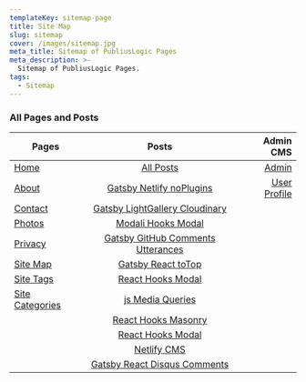 ```yaml
---
templateKey: sitemap-page
title: Site Map
slug: sitemap
cover: /images/sitemap.jpg
meta_title: Sitemap of PubliusLogic Pages
meta_description: >-
  Sitemap of PubliusLogic Pages.
tags:
  - Sitemap
---
```


### All Pages and Posts

|  Pages | Posts  | Admin CMS  |
|----|:--------------------:|---:|
| [Home](https://publiuslogic.com/)  | [All Posts](/blog)  | [Admin](/admin/#/collections/pages)  |
| [About](/about)  | [Gatsby Netlify noPlugins](/blog/gatsby-netlify-no-plugins/)  | [User Profile](/app/profile)  |
| [Contact](/contact)  | [Gatsby LightGallery Cloudinary](/blog/gatsby-lightgallery-cloudinary/)  |   |
| [Photos](/photos) | [Modali Hooks Modal](/blog/modali-hooks-modal/)  |   |
| [Privacy](/privacy) | [Gatsby GitHub Comments Utterances](/blog/gatsby-github-comments-utterances/)  |   |
| [Site Map](/sitemap)  | [Gatsby React toTop](/blog/gatsby-react-scroll-toTop/)  |   |
| [Site Tags](/blog/tags/)  | [React Hooks Modal](/blog/react-hooks-modal/)  |  |
| [Site Categories](/categories/) | [js Media Queries](/blog/js-media-queries/)  |   |
|   | [React Hooks Masonry](/blog/react-hooks-masonry/)  |   |
|   | [React Hooks Modal](/blog/react-hooks-modal)  |   |
|   | [Netlify CMS](/blog/netlify-cms)  |   |
|   | [Gatsby React Disqus Comments](/blog/gatsby-react-disqus-comments)  |   |
